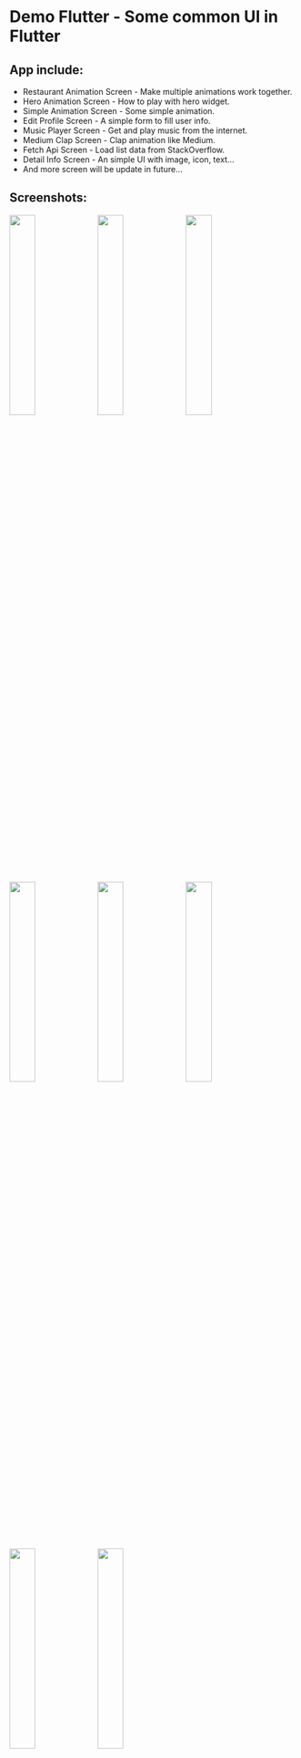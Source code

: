 # Demo Flutter - Some common UI in Flutter

## App include:

* Restaurant Animation Screen - Make multiple animations work together.
* Hero Animation Screen - How to play with hero widget.
* Simple Animation Screen - Some simple animation.
* Edit Profile Screen - A simple form to fill user info.
* Music Player Screen - Get and play music from the internet.
* Medium Clap Screen - Clap animation like Medium.
* Fetch Api Screen - Load list data from StackOverflow.
* Detail Info Screen - An simple UI with image, icon, text...
* And more screen will be update in future...

## Screenshots:

<img src="https://raw.githubusercontent.com/duytq94/demo-flutter/master/ScreenShots/RestaurantAnimation.gif" height="30%" width="30%">
<img src="https://raw.githubusercontent.com/duytq94/demo-flutter/master/ScreenShots/HeroAnimation.gif" height="30%" width="30%">
<img src="https://raw.githubusercontent.com/duytq94/demo-flutter/master/ScreenShots/Animation.jpg" height="30%" width="30%">
<img src="https://raw.githubusercontent.com/duytq94/demo-flutter/master/ScreenShots/EditProfile.jpg" height="30%" width="30%">
<img src="https://raw.githubusercontent.com/duytq94/demo-flutter/master/ScreenShots/MusicPlayer.jpg" height="30%" width="30%">
<img src="https://raw.githubusercontent.com/duytq94/demo-flutter/master/ScreenShots/MediumClap.gif" height="30%" width="30%">
<img src="https://raw.githubusercontent.com/duytq94/demo-flutter/master/ScreenShots/FetchApi.jpg" height="30%" width="30%">
<img src="https://raw.githubusercontent.com/duytq94/demo-flutter/master/ScreenShots/DetailInfo.jpg" height="30%" width="30%">
